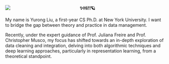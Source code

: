 <p align="left">
<img src="https://user-images.githubusercontent.com/15952538/130867366-bd9cc865-f327-4be0-a893-16eda6d6ea26.gif" align="left">
<p align="center"><strong>✨Hi!!🪐</strong></p>
<p align="left">My name is Yurong Liu, a first-year CS Ph.D. at New York University. I want to bridge the gap between theory and practice in data management.

Recently, under the expert guidance of Prof. Juliana Freire and Prof. Christopher Musco, my focus has shifted towards an in-depth exploration of data cleaning and integration, delving into both algorithmic techniques and deep learning approaches, particularly in representation learning, from a theoretical standpoint.
</p>
</p>
